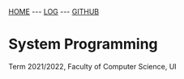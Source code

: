 [HOME](sp221/) --- [LOG](TXT/mylog.txt) --- [GITHUB](https://github.com/cbkadal/sp221/)

# System Programming
Term 2021/2022, Faculty of Computer Science, UI


